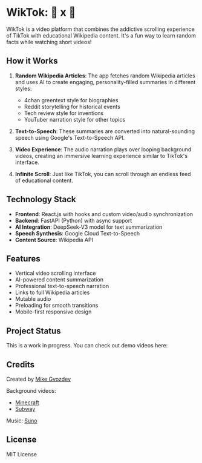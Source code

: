 # WikTok: 🎥 x 📖

WikTok is a video platform that combines the addictive scrolling experience of TikTok with educational Wikipedia content. It's a fun way to learn random facts while watching short videos!

## How it Works

1. **Random Wikipedia Articles**: The app fetches random Wikipedia articles and uses AI to create engaging, personality-filled summaries in different styles:
   - 4chan greentext style for biographies
   - Reddit storytelling for historical events
   - Tech review style for inventions
   - YouTuber narration style for other topics

2. **Text-to-Speech**: These summaries are converted into natural-sounding speech using Google's Text-to-Speech API.

3. **Video Experience**: The audio narration plays over looping background videos, creating an immersive learning experience similar to TikTok's interface.

4. **Infinite Scroll**: Just like TikTok, you can scroll through an endless feed of educational content.

## Technology Stack

- **Frontend**: React.js with hooks and custom video/audio synchronization
- **Backend**: FastAPI (Python) with async support
- **AI Integration**: DeepSeek-V3 model for text summarization
- **Speech Synthesis**: Google Cloud Text-to-Speech
- **Content Source**: Wikipedia API

## Features

- Vertical video scrolling interface
- AI-powered content summarization
- Professional text-to-speech narration
- Links to full Wikipedia articles
- Mutable audio
- Preloading for smooth transitions
- Mobile-first responsive design

## Project Status

This is a work in progress. You can check out demo videos here:

## Credits

Created by [Mike Gvozdev](https://www.linkedin.com/in/mike-gvozdev/)

Background videos:
- [Minecraft](https://www.youtube.com/watch?v=NX-i0IWl3yg&t)
- [Subway](https://www.youtube.com/watch?v=i0M4ARe9v0Y)

Music: [Suno](https://suno.com/)


## License

MIT License